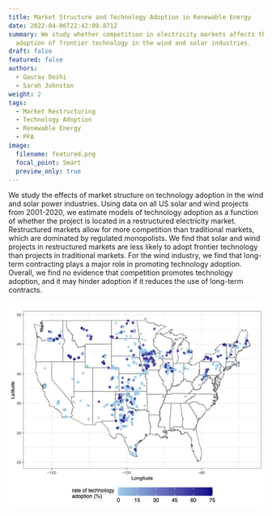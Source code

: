 ```yaml
---
title: Market Structure and Technology Adoption in Renewable Energy
date: 2022-04-06T22:42:09.871Z
summary: We study whether competition in electricity markets affects the
  adoption of frontier technology in the wind and solar industries.
draft: false
featured: false
authors:
  - Gaurav Doshi
  - Sarah Johnston
weight: 2
tags:
  - Market Restructuring
  - Technology Adoption
  - Renewable Energy
  - PPA
image:
  filename: featured.png
  focal_point: Smart
  preview_only: true
---
```

We study the effects of market structure on technology adoption in the wind and solar power industries. Using data on all US solar and wind projects from 2001-2020, we estimate models of technology adoption as a function of whether the project is located in a restructured electricity market. Restructured markets allow for more competition than traditional markets, which are dominated by regulated monopolists. We find that solar and wind projects in restructured markets are less likely to adopt frontier technology than projects in traditional markets. For the wind industry, we find that long-term contracting plays a major role in promoting technology adoption. Overall, we find no evidence that competition promotes technology adoption, and it may hinder adoption if it reduces the use of long-term contracts.

![](featured.png "Predicted change in technology adoption (%) if all wind projects use long term contracting")